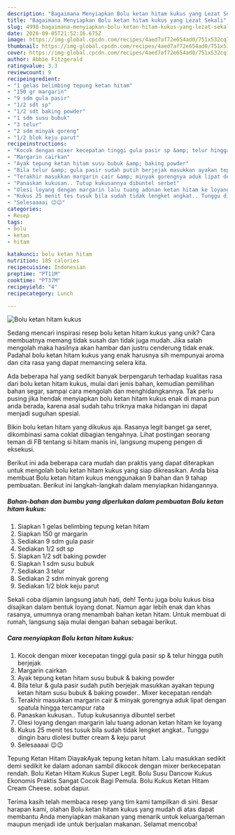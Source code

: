 ```yaml
---
description: "Bagaimana Menyiapkan Bolu ketan hitam kukus yang Lezat Sekali"
title: "Bagaimana Menyiapkan Bolu ketan hitam kukus yang Lezat Sekali"
slug: 4998-bagaimana-menyiapkan-bolu-ketan-hitam-kukus-yang-lezat-sekali
date: 2020-09-05T21:52:16.675Z
image: https://img-global.cpcdn.com/recipes/4aed7af72e654ad0/751x532cq70/bolu-ketan-hitam-kukus-foto-resep-utama.jpg
thumbnail: https://img-global.cpcdn.com/recipes/4aed7af72e654ad0/751x532cq70/bolu-ketan-hitam-kukus-foto-resep-utama.jpg
cover: https://img-global.cpcdn.com/recipes/4aed7af72e654ad0/751x532cq70/bolu-ketan-hitam-kukus-foto-resep-utama.jpg
author: Abbie Fitzgerald
ratingvalue: 3.3
reviewcount: 9
recipeingredient:
- "1 gelas belimbing tepung ketan hitam"
- "150 gr margarin"
- "9 sdm gula pasir"
- "1/2 sdt sp"
- "1/2 sdt baking powder"
- "1 sdm susu bubuk"
- "3 telur"
- "2 sdm minyak goreng"
- "1/2 blok keju parut"
recipeinstructions:
- "Kocok dengan mixer kecepatan tinggi gula pasir sp &amp; telur hingga putih berjejak"
- "Margarin cairkan"
- "Ayak tepung ketan hitam susu bubuk &amp; baking powder"
- "Bila telur &amp; gula pasir sudah putih berjejak masukkan ayakan tepung ketan hitam susu bubuk &amp; baking powder.. Mixer kecepatan rendah"
- "Terakhir masukkan margarin cair &amp; minyak gorengnya aduk lipat dengan spatula hingga tercampur rata"
- "Panaskan kukusan.. Tutup kukusannya dibuntel serbet"
- "Olesi loyang dengan margarin lalu tuang adonan ketan hitam ke loyang"
- "Kukus 25 menit tes tusuk bila sudah tidak lengket angkat.. Tunggu dingin baru diolesi butter cream &amp; keju parut"
- "Selesaaaai 😉😉"
categories:
- Resep
tags:
- bolu
- ketan
- hitam

katakunci: bolu ketan hitam 
nutrition: 185 calories
recipecuisine: Indonesian
preptime: "PT11M"
cooktime: "PT37M"
recipeyield: "4"
recipecategory: Lunch

---
```



![Bolu ketan hitam kukus](https://img-global.cpcdn.com/recipes/4aed7af72e654ad0/751x532cq70/bolu-ketan-hitam-kukus-foto-resep-utama.jpg)

Sedang mencari inspirasi resep bolu ketan hitam kukus yang unik? Cara membuatnya memang tidak susah dan tidak juga mudah. Jika salah mengolah maka hasilnya akan hambar dan justru cenderung tidak enak. Padahal bolu ketan hitam kukus yang enak harusnya sih mempunyai aroma dan cita rasa yang dapat memancing selera kita.

Ada beberapa hal yang sedikit banyak berpengaruh terhadap kualitas rasa dari bolu ketan hitam kukus, mulai dari jenis bahan, kemudian pemilihan bahan segar, sampai cara mengolah dan menghidangkannya. Tak perlu pusing jika hendak menyiapkan bolu ketan hitam kukus enak di mana pun anda berada, karena asal sudah tahu triknya maka hidangan ini dapat menjadi suguhan spesial.

Bikin bolu ketan hitam yang dikukus aja. Rasanya legit banget ga seret, dikombinasi sama coklat dibagian tengahnya. Lihat postingan seorang teman di FB tentang si hitam manis ini, langsung mupeng pengen di eksekusi.


Berikut ini ada beberapa cara mudah dan praktis yang dapat diterapkan untuk mengolah bolu ketan hitam kukus yang siap dikreasikan. Anda bisa membuat Bolu ketan hitam kukus menggunakan 9 bahan dan 9 tahap pembuatan. Berikut ini langkah-langkah dalam menyiapkan hidangannya.

<!--inarticleads1-->

##### Bahan-bahan dan bumbu yang diperlukan dalam pembuatan Bolu ketan hitam kukus:

1. Siapkan 1 gelas belimbing tepung ketan hitam
1. Siapkan 150 gr margarin
1. Sediakan 9 sdm gula pasir
1. Sediakan 1/2 sdt sp
1. Siapkan 1/2 sdt baking powder
1. Siapkan 1 sdm susu bubuk
1. Sediakan 3 telur
1. Sediakan 2 sdm minyak goreng
1. Sediakan 1/2 blok keju parut


Sekali coba dijamin langsung jatuh hati, deh! Tentu juga bolu kukus bisa disajikan dalam bentuk loyang donat. Namun agar lebih enak dan khas rasanya, umumnya orang menambah bahan ketan hitam. Untuk membuat di rumah, langsung saja mulai dengan bahan sebagai berikut. 

<!--inarticleads2-->

##### Cara menyiapkan Bolu ketan hitam kukus:

1. Kocok dengan mixer kecepatan tinggi gula pasir sp &amp; telur hingga putih berjejak
1. Margarin cairkan
1. Ayak tepung ketan hitam susu bubuk &amp; baking powder
1. Bila telur &amp; gula pasir sudah putih berjejak masukkan ayakan tepung ketan hitam susu bubuk &amp; baking powder.. Mixer kecepatan rendah
1. Terakhir masukkan margarin cair &amp; minyak gorengnya aduk lipat dengan spatula hingga tercampur rata
1. Panaskan kukusan.. Tutup kukusannya dibuntel serbet
1. Olesi loyang dengan margarin lalu tuang adonan ketan hitam ke loyang
1. Kukus 25 menit tes tusuk bila sudah tidak lengket angkat.. Tunggu dingin baru diolesi butter cream &amp; keju parut
1. Selesaaaai 😉😉


Tepung Ketan Hitam DiayakAyak tepung ketan hitam. Lalu masukkan sedikit demi sedikit ke dalam adonan sambil dikocok dengan mixer berkecepatan rendah. Bolu Ketan Hitam Kukus Super Legit. Bolu Susu Dancow Kukus Ekonomis Praktis Sangat Cocok Bagi Pemula. Bolu Kukus Ketan Hitam Cream Cheese. sobat dapur. 

Terima kasih telah membaca resep yang tim kami tampilkan di sini. Besar harapan kami, olahan Bolu ketan hitam kukus yang mudah di atas dapat membantu Anda menyiapkan makanan yang menarik untuk keluarga/teman maupun menjadi ide untuk berjualan makanan. Selamat mencoba!
